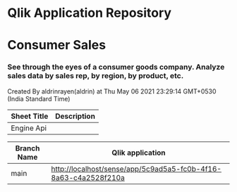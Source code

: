 # Qlik Application Repository 
# Consumer Sales
### See through the eyes of a consumer goods company.  Analyze sales data by sales rep, by region, by product, etc.
Created By aldrinrayen(aldrin) at Thu May 06 2021 23:29:14 GMT+0530 (India Standard Time)




Sheet Title | Description
------------ | -------------
Engine Api|



Branch Name|Qlik application
---|---
main|[http://localhost/sense/app/5c9ad5a5-fc0b-4f16-8a63-c4a2528f210a](http://localhost/sense/app/5c9ad5a5-fc0b-4f16-8a63-c4a2528f210a)